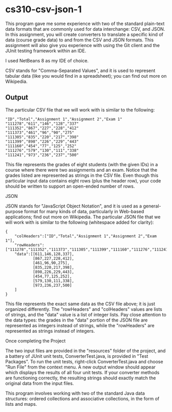 # cs310-csv-json-1
This program gave me some experience with two of the standard plain-text data formats that are commonly used for data interchange: CSV, and JSON.  In this assignment, you will create converters to translate a specific kind of data (course grade data) to and from the CSV and JSON formats.  This assignment will also give you experience with using the Git client and the JUnit testing framework within an IDE.

I used NetBeans 8 as my IDE of choice.



CSV stands for "Comma-Separated Values", and it is used to represent tabular data (like you would find in a spreadsheet); you can find out more on Wikipedia.  

## Output
The particular CSV file that we will work with is similar to the following:

    "ID","Total","Assignment 1","Assignment 2","Exam 1"
    "111278","611","146","128","337"
    "111352","867","227","228","412"
    "111373","461","96","90","275"
    "111305","835","220","217","398"
    "111399","898","226","229","443"
    "111160","454","77","125","252"
    "111276","579","130","111","338"
    "111241","973","236","237","500"

This file represents the grades of eight students (with the given IDs) in a course where there were two assignments and an exam.  Notice that the grades listed are represented as strings in the CSV file.  Even though this particular input data contains eight rows (plus the header row), your code should be written to support an open-ended number of rows.

JSON

JSON stands for "JavaScript Object Notation", and it is used as a general-purpose format for many kinds of data, particularly in Web-based applications; find out more on Wikipedia.  The particular JSON file that we will work with is similar to the following (whitespace added for clarity):

    {
        "colHeaders":["ID","Total","Assignment 1","Assignment 2","Exam 1"],
        "rowHeaders":["111278","111352","111373","111305","111399","111160","111276","111241"],
        "data":[[611,146,128,337],
                [867,227,228,412],
                [461,96,90,275],
                [835,220,217,398],
                [898,226,229,443],
                [454,77,125,252],
                [579,130,111,338],
                [973,236,237,500]
        ]
    }

This file represents the exact same data as the CSV file above; it is just organized differently.  The "rowHeaders" and "colHeaders" values are lists of strings, and the "data" value is a list of integer lists.  Pay close attention to the data types: the grades in the "data" portion of the JSON file are represented as integers instead of strings, while the "rowHeaders" are represented as strings instead of integers.

Once completing the Project

The two input files are provided in the "resources" folder of the project, and a battery of JUnit unit tests, ConverterTest.java, is provided in "Test Packages". To run the unit tests, right-click ConverterTest.java and choose "Run File" from the context menu.  A new output window should appear which displays the results of all four unit tests.  If your converter methods are functioning correctly, the resulting strings should exactly match the original data from the input files.

This program involves working with two of the standard Java data structures: ordered collections and associative collections, in the form of lists and maps. 
